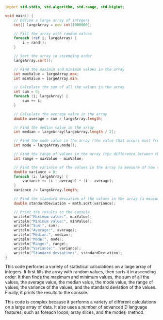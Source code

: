 ```d
import std.stdio, std.algorithm, std.range, std.bigint;

void main() {
    // Define a large array of integers
    int[] largeArray = new int[1000000];

    // Fill the array with random values
    foreach (ref i; largeArray) {
        i = rand();
    }

    // Sort the array in ascending order
    largeArray.sort();

    // Find the maximum and minimum values in the array
    int maxValue = largeArray.max;
    int minValue = largeArray.min;

    // Calculate the sum of all the values in the array
    int sum = 0;
    foreach (i; largeArray) {
        sum += i;
    }

    // Calculate the average value in the array
    double average = sum / largeArray.length;

    // Find the median value in the array
    int median = largeArray[largeArray.length / 2];

    // Find the mode value in the array (the value that occurs most frequently)
    int mode = largeArray.mode();

    // Find the range of values in the array (the difference between the maximum and minimum values)
    int range = maxValue - minValue;

    // Find the variance of the values in the array (a measure of how spread out the values are)
    double variance = 0;
    foreach (i; largeArray) {
        variance += (i - average) * (i - average);
    }
    variance /= largeArray.length;

    // Find the standard deviation of the values in the array (a measure of how much the values deviate from the average)
    double standardDeviation = math.sqrt(variance);

    // Print the results to the console
    writeln("Maximum value:", maxValue);
    writeln("Minimum value:", minValue);
    writeln("Sum:", sum);
    writeln("Average:", average);
    writeln("Median:", median);
    writeln("Mode:", mode);
    writeln("Range:", range);
    writeln("Variance:", variance);
    writeln("Standard deviation:", standardDeviation);
}
```

This code performs a variety of statistical calculations on a large array of integers. It first fills the array with random values, then sorts it in ascending order. It then finds the maximum and minimum values, the sum of all the values, the average value, the median value, the mode value, the range of values, the variance of the values, and the standard deviation of the values. Finally, it prints the results to the console.

This code is complex because it performs a variety of different calculations on a large array of data. It also uses a number of advanced D language features, such as foreach loops, array slices, and the mode() method.